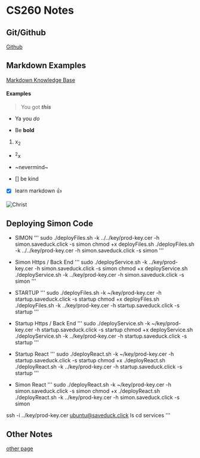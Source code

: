 # CS260 Notes

## Git/Github
[Github](https://github.com/webprogramming260/.github/blob/main/profile/essentials/gitHub/gitHub.md)

## Markdown Examples
[Markdown Knowledge Base](https://github.com/webprogramming260/.github/blob/main/profile/essentials/gitHub/gitHub.md)

#### Examples
> You got ***this*** 
* Ya you _do_
+ Be **bold**
1. x<sub>2</sub>
 - <sup>2</sup>x
+ ~nevermind~

- [] be kind
- [x] learn markdown :+1:

![Christ](https://external-content.duckduckgo.com/iu/?u=https%3A%2F%2Fi.pinimg.com%2Foriginals%2Fb5%2Ff9%2F28%2Fb5f928a3a1f7bd83f5e01557c0ccb547.jpg&f=1&nofb=1&ipt=f8b3c823f5d5e365e8c34019db15b1ac4d8072f6b3bae92492d973dadf375375&ipo=images)

## Deploying Simon Code
- SIMON
'''
sudo ./deployFiles.sh -k ../../key/prod-key.cer -h simon.saveduck.click -s simon
chmod +x deployFiles.sh
./deployFiles.sh -k ../../key/prod-key.cer -h simon.saveduck.click -s simon 
'''

- Simon Https / Back End
'''
sudo ./deployService.sh -k ../key/prod-key.cer -h simon.saveduck.click -s simon
chmod +x deployService.sh
./deployService.sh -k ../key/prod-key.cer -h simon.saveduck.click -s simon 
'''

- STARTUP
'''
sudo ./deployFiles.sh -k ~/key/prod-key.cer -h startup.saveduck.click -s startup
chmod +x deployFiles.sh
./deployFiles.sh -k ../key/prod-key.cer -h startup.saveduck.click -s startup
'''

- Startup Https / Back End
'''
sudo ./deployService.sh -k ~/key/prod-key.cer -h startup.saveduck.click -s startup
chmod +x deployService.sh
./deployService.sh -k ../key/prod-key.cer -h startup.saveduck.click -s startup 
'''

- Startup React 
'''
sudo ./deployReact.sh -k ~/key/prod-key.cer -h startup.saveduck.click -s startup
chmod +x ./deployReact.sh
./deployReact.sh -k ../key/prod-key.cer -h startup.saveduck.click -s startup
'''

- Simon React
'''
sudo ./deployReact.sh -k ~/key/prod-key.cer -h simon.saveduck.click -s simon
chmod +x ./deployReact.sh
./deployReact.sh -k ../key/prod-key.cer -h simon.saveduck.click -s simon


 ssh -i ../key/prod-key.cer ubuntu@saveduck.click 
 ls cd services
'''


## Other Notes
[other page](startup/notes2.md)
